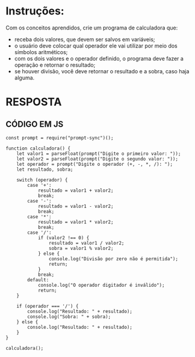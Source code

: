 # Instruções:

Com os conceitos aprendidos, crie um programa de calculadora que:
- receba dois valores, que devem ser salvos em variáveis;
- o usuário deve colocar qual operador ele vai utilizar por meio dos símbolos aritméticos;
- com os dois valores e o operador definido, o programa deve fazer a operação e retornar o resultado; 
- se houver divisão, você deve retornar o resultado e a sobra, caso haja alguma.

# RESPOSTA

## CÓDIGO EM JS

```JS
const prompt = require("prompt-sync")();

function calculadora() {
    let valor1 = parseFloat(prompt("Digite o primeiro valor: "));
    let valor2 = parseFloat(prompt("Digite o segundo valor: "));
    let operador = prompt("Digite o operador (+, -, *, /): ");
    let resultado, sobra;

    switch (operador) {
        case '+':
            resultado = valor1 + valor2;
            break;
        case '-':
            resultado = valor1 - valor2;
            break;
        case '*':
            resultado = valor1 * valor2;
            break;
        case '/':
            if (valor2 !== 0) {
                resultado = valor1 / valor2;
                sobra = valor1 % valor2;
            } else {
                console.log("Divisão por zero não é permitida");
                return;
            }
            break;
        default:
            console.log("O operador digitador é inválido");
            return;
    }

    if (operador === '/') {
        console.log("Resultado: " + resultado);
        console.log("Sobra: " + sobra);
    } else {
        console.log("Resultado: " + resultado);
    }
}

calculadora();

```




